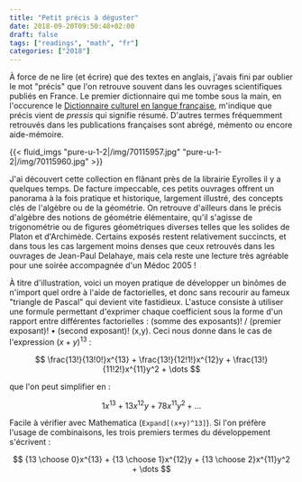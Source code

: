 ```yaml
---
title: "Petit précis à déguster"
date: 2018-09-20T09:50:48+02:00
draft: false
tags: ["readings", "math", "fr"]
categories: ["2018"]
---
```


À force de ne lire (et écrire) que des textes en anglais, j'avais fini par oublier le mot "précis" que l'on retrouve souvent dans les ouvrages scientifiques publiés en France. Le premier dictionnaire qui me tombe sous la main, en l'occurence le [Dictionnaire culturel en langue française](http://bit.ly/2Ox5pwt), m'indique que précis vient de _pressis_ qui signifie résumé. D'autres termes fréquemment retrouvés dans les publications françaises sont abrégé, mémento ou encore aide-mémoire.

{{< fluid_imgs
  "pure-u-1-2|/img/70115957.jpg"
  "pure-u-1-2|/img/70115960.jpg" >}}

J'ai découvert cette collection en flânant près de la librairie Eyrolles il y a quelques temps. De facture impeccable, ces petits ouvrages offrent un panorama à la fois pratique et historique, largement illustré, des concepts clés de l'algèbre ou de la géométrie. On retrouve d'ailleurs dans le précis d'algèbre des notions de géométrie élémentaire, qu'il s'agisse de trigonométrie ou de figures géométriques diverses telles que les solides de Platon et d'Archimède. Certains exposés restent relativement succincts, et dans tous les cas largement moins denses que ceux retrouvés dans les ouvrages de Jean-Paul Delahaye, mais cela reste une lecture très agréable pour une soirée accompagnée d'un Médoc 2005 !

À titre d'illustration, voici un moyen pratique de développer un binômes de n'import quel ordre à l'aide de factorielles, et donc sans recourir au fameux "triangle de Pascal" qui devient vite fastidieux. L'astuce consiste à utiliser une formule permettant d'exprimer chaque coefficient sous la forme d'un rapport entre différentes factorielles : (somme des exposants)! / (premier exposant)! • (second exposant)! (x,y). Ceci nous donne dans le cas de l'expression $(x+y)^{13}$ :

$$ \frac{13!}{13!0!}x^{13} + \frac{13!}{12!1!}x^{12}y + \frac{13!}{11!2!}x^{11}y^2 + \dots $$

que l'on peut simplifier en :

$$ 1x^{13} + 13x^{12}y + 78x^{11}y^2 + \dots $$

Facile à vérifier avec Mathematica (`Expand[(x+y)^13]`). Si l'on préfère l'usage de combinaisons, les trois premiers termes du développement s'écrivent :

$$ {13 \choose 0}x^{13} + {13 \choose 1}x^{12}y + {13 \choose 2}x^{11}y^2 + \dots $$
